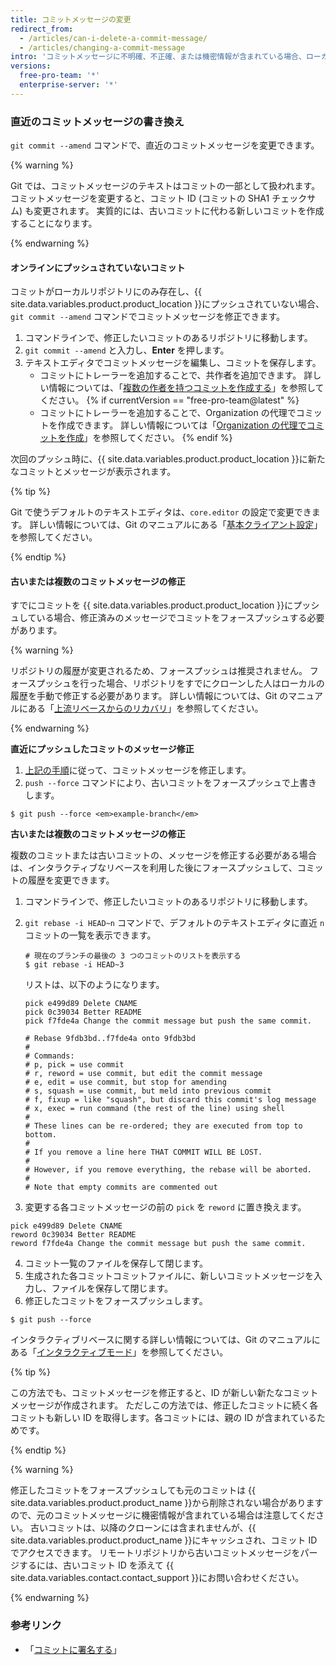 ```yaml
---
title: コミットメッセージの変更
redirect_from:
  - /articles/can-i-delete-a-commit-message/
  - /articles/changing-a-commit-message
intro: 'コミットメッセージに不明確、不正確、または機密情報が含まれている場合、ローカルでメッセージを修正して、{{ site.data.variables.product.product_name }}に新しいメッセージで新しいコミットをプッシュできます。 また、コミットメッセージを変更して、不足している情報を追加することも可能です。'
versions:
  free-pro-team: '*'
  enterprise-server: '*'
---
```


### 直近のコミットメッセージの書き換え

`git commit --amend` コマンドで、直近のコミットメッセージを変更できます。

{% warning %}

Git では、コミットメッセージのテキストはコミットの一部として扱われます。 コミットメッセージを変更すると、コミット ID (コミットの SHA1 チェックサム) も変更されます。 実質的には、古いコミットに代わる新しいコミットを作成することになります。

{% endwarning %}

#### オンラインにプッシュされていないコミット

コミットがローカルリポジトリにのみ存在し、{{ site.data.variables.product.product_location }}にプッシュされていない場合、`git commit --amend` コマンドでコミットメッセージを修正できます。

1. コマンドラインで、修正したいコミットのあるリポジトリに移動します。
2. `git commit --amend` と入力し、**Enter** を押します。
3. テキストエディタでコミットメッセージを編集し、コミットを保存します。
    - コミットにトレーラーを追加することで、共作者を追加できます。 詳しい情報については、「[複数の作者を持つコミットを作成する](/articles/creating-a-commit-with-multiple-authors)」を参照してください。
{% if currentVersion == "free-pro-team@latest" %}
    - コミットにトレーラーを追加することで、Organization の代理でコミットを作成できます。 詳しい情報については「[Organization の代理でコミットを作成](/articles/creating-a-commit-on-behalf-of-an-organization)」を参照してください。
{% endif %}

次回のプッシュ時に、{{ site.data.variables.product.product_location }}に新たなコミットとメッセージが表示されます。

{% tip %}

Git で使うデフォルトのテキストエディタは、`core.editor` の設定で変更できます。 詳しい情報については、Git のマニュアルにある「[基本クライアント設定](https://git-scm.com/book/en/Customizing-Git-Git-Configuration#_basic_client_configuration)」を参照してください。

{% endtip %}

#### 古いまたは複数のコミットメッセージの修正

すでにコミットを {{ site.data.variables.product.product_location }}にプッシュしている場合、修正済みのメッセージでコミットをフォースプッシュする必要があります。

{% warning %}

リポジトリの履歴が変更されるため、フォースプッシュは推奨されません。 フォースプッシュを行った場合、リポジトリをすでにクローンした人はローカルの履歴を手動で修正する必要があります。 詳しい情報については、Git のマニュアルにある「[上流リベースからのリカバリ](https://git-scm.com/docs/git-rebase#_recovering_from_upstream_rebase)」を参照してください。

{% endwarning %}

**直近にプッシュしたコミットのメッセージ修正**

1. [上記の手順](/articles/changing-a-commit-message#commit-has-not-been-pushed-online)に従って、コミットメッセージを修正します。
2. `push --force` コマンドにより、古いコミットをフォースプッシュで上書きします。
  ```shell
  $ git push --force <em>example-branch</em>
  ```

**古いまたは複数のコミットメッセージの修正**

複数のコミットまたは古いコミットの、メッセージを修正する必要がある場合は、インタラクティブなリベースを利用した後にフォースプッシュして、コミットの履歴を変更できます。

1. コマンドラインで、修正したいコミットのあるリポジトリに移動します。
2. `git rebase -i HEAD~n` コマンドで、デフォルトのテキストエディタに直近 `n` コミットの一覧を表示できます。

    ```shell
    # 現在のブランチの最後の 3 つのコミットのリストを表示する
    $ git rebase -i HEAD~3
    ```
    リストは、以下のようになります。

    ```shell
    pick e499d89 Delete CNAME
    pick 0c39034 Better README
    pick f7fde4a Change the commit message but push the same commit.

    # Rebase 9fdb3bd..f7fde4a onto 9fdb3bd
    #
    # Commands:
    # p, pick = use commit
    # r, reword = use commit, but edit the commit message
    # e, edit = use commit, but stop for amending
    # s, squash = use commit, but meld into previous commit
    # f, fixup = like "squash", but discard this commit's log message
    # x, exec = run command (the rest of the line) using shell
    #
    # These lines can be re-ordered; they are executed from top to bottom.
    #
    # If you remove a line here THAT COMMIT WILL BE LOST.
    #
    # However, if you remove everything, the rebase will be aborted.
    #
    # Note that empty commits are commented out
    ```

3. 変更する各コミットメッセージの前の `pick` を `reword` に置き換えます。
  ```shell
  pick e499d89 Delete CNAME
  reword 0c39034 Better README
  reword f7fde4a Change the commit message but push the same commit.
  ```
4. コミット一覧のファイルを保存して閉じます。
5. 生成された各コミットコミットファイルに、新しいコミットメッセージを入力し、ファイルを保存して閉じます。
6. 修正したコミットをフォースプッシュします。
  ```shell
  $ git push --force
  ```

インタラクティブリベースに関する詳しい情報については、Git のマニュアルにある「[インタラクティブモード](https://git-scm.com/docs/git-rebase#_interactive_mode)」を参照してください。

{% tip %}

この方法でも、コミットメッセージを修正すると、ID が新しい新たなコミットメッセージが作成されます。 ただしこの方法では、修正したコミットに続く各コミットも新しい ID を取得します。各コミットには、親の ID が含まれているためです。

{% endtip %}

{% warning %}

修正したコミットをフォースプッシュしても元のコミットは {{ site.data.variables.product.product_name }}から削除されない場合がありますので、元のコミットメッセージに機密情報が含まれている場合は注意してください。 古いコミットは、以降のクローンには含まれませんが、{{ site.data.variables.product.product_name }}にキャッシュされ、コミット ID でアクセスできます。 リモートリポジトリから古いコミットメッセージをパージするには、古いコミット ID を添えて {{ site.data.variables.contact.contact_support }}にお問い合わせください。

{% endwarning %}

### 参考リンク

* 「[コミットに署名する](/articles/signing-commits)」
